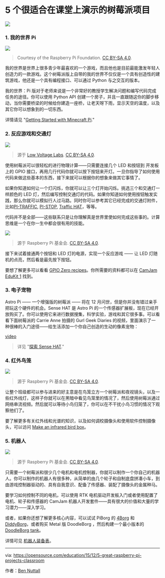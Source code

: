 5 个很适合在课堂上演示的树莓派项目
=====================================================

![](https://opensource.com/sites/default/files/styles/image-full-size/public/images/life/osdc-open-source-yearbook-lead3.png?itok=fSUS0fIt)

### 1. 我的世界 Pi

![](https://opensource.com/sites/default/files/lava.png)
>Courtesy of the Raspberry Pi Foundation. [CC BY-SA 4.0][1].

我的世界是世界上很多青少年最喜欢的一个游戏，而且他也是目前最能激发年轻人创造力的一款游戏。这个树莓派版上自带的我的世界不仅仅是一个具有创造性的建筑游戏，他还是一个具有编程接口、可以通过 Python 与之交互的版本。

我的世界：Pi 版对于老师来说是一个非常好的教授学生解决问题和编写代码完成任务的途径。你可以使用 Python API 创建一个房子，并且一直跟随这你的脚步移动，当你需要桥梁的时候给你建造一座桥，让老天呀下雨，显示天空的温度，以及其它你可以想象到的一切东西。

详情请见 "[Getting Started with Minecraft Pi][2]."

### 2. 反应游戏和交通灯

![](https://opensource.com/sites/default/files/pi_traffic_installed_yellow_led_on.jpg)
>源于 [Low Voltage Labs][3]. [CC BY-SA 4.0][1].

使用树莓派可以很轻松的进行物理计算——只需要连接几个 LED 和按钮到 开发板上的 GPIO 接口，再用几行代码你就可以按下按钮来开灯。一旦你指导了如何使用代码来做这些基本的东西，接下来就可以根据你的想象来做其它事情了。

如果你知道如何让一个灯闪烁，你就可以让三个灯开始闪烁。挑选三个和交通灯一样颜色的 LED 灯，然后编写控制交通灯的代码。如果你知道如何使用按钮触发实践，那么你就可以模拟行人过马路。同时你可以参考其它已经完成的交通灯附件，比如[PI-TRAFFIC][4], [PI-STOP][5], [Traffic HAT][6]，等等。

代码并不是全部——这些联系只是让你理解真是世界里使如何完成这些事的。计算思维是一个在你一生中都会很有用的技能。

![](https://opensource.com/sites/default/files/reaction-game.png)
>源于 Raspberry Pi 基金会. [CC BY-SA 4.0][1].


接下来试着接通两个按钮和 LED 灯的电源，实现一个反应游戏 —— 让 LED 灯随机的点亮，然后看是最先按下按钮。


要想了解更多可以看看 [GPIO Zero recipes][7]。你所需要的资料都可以在 [CamJam EduKit 1][8] 找到。

### 3. 电子宠物 

Astro Pi —— 一个增强版的树莓派 —— 将在 12 月问世，但是你并没有错过亲手把玩这个硬件的机会。Sense HAT 是 Astro Pi 的一个传感器扩展板，现在已经开放购买了。你可以使用它来进行数据搜集，科学实验，游戏和其它很多事。可以看看下面树莓派的 Carrie Anne 拍摄的 Gurl Geek Diaries 的视频，里面演示了一种很棒的入门途径——给生活添加一个你自己创造的生动的像素宠物：

[video](https://youtu.be/gfRDFvEVz-w)

>详见 "[探索 Sense HAT][9]."

### 4. 红外鸟笼

![](https://opensource.com/sites/default/files/ir-bird-box.png)
>源于 Raspberry Pi 基金会. [CC BY-SA 4.0][1].

让整个班级都可以参与进来的好主意是在鸟笼立方一个树莓派和夜视镜头，以及一些红外线灯，这样子你就可以在黑暗中看见鸟笼里的情况了，然后使用树莓派通过网络串流视频。然后就可以等待小鸟归笼了，你可以在不干扰小鸟习惯的情况下观察他们了。

要了解更多有关红外线和光谱的知识，以及如何调校摄像头和使用软件控制摄像头，可以访问 [Make an infrared bird box][10]。



### 5. 机器人

![](https://opensource.com/sites/default/files/edukit3_1500-alex-eames-sm.jpg)
>源于 Raspberry Pi 基金会. [CC BY-SA 4.0][1].

只需要一个树莓派和很少几个电机和电机控制器，你就可以制作一个你自己的机器人。你可以制作的机器人有很多种，从简单的由几个轮子和自制底盘拼凑小车，到由游戏控制器驱动的、具有自我意识、配备了传感器、装配了摄像头的金属种马。

要学习如何控制不同的电机，可以使用 RTK 电机驱动开发板入门或者使用配置了电机、轮子和传感器的 CamJam 机器人开发套件——具有很大的价值和大量的学习潜力——深入学习。

或者，如果你还想了解更多核心内容，可以试试 PiBorg 的 [4Borg][11] 和 [DiddyBorg][12]，或者购买 Metal 版 DoodleBorg ，然后构建一个最小版本的 [DoodleBorg tank][13]。

详情可见 [机器人装备表][14]。


------------------------------------------------------------------------------

via: https://opensource.com/education/15/12/5-great-raspberry-pi-projects-classroom

作者：[Ben Nuttall][a]

[a]: https://opensource.com/users/bennuttall
[1]: https://creativecommons.org/licenses/by-sa/4.0/
[2]: https://opensource.com/life/15/5/getting-started-minecraft-pi
[3]: http://lowvoltagelabs.com/
[4]: http://lowvoltagelabs.com/products/pi-traffic/
[5]: http://4tronix.co.uk/store/index.php?rt=product/product&product_id=390
[6]: https://ryanteck.uk/hats/1-traffichat-0635648607122.html
[7]: http://pythonhosted.org/gpiozero/recipes/
[8]: http://camjam.me/?page_id=236
[9]: https://opensource.com/life/15/10/exploring-raspberry-pi-sense-hat
[10]: https://www.raspberrypi.org/learning/infrared-bird-box/
[11]: https://www.piborg.org/4borg
[12]: https://www.piborg.org/diddyborg
[13]: https://www.piborg.org/doodleborg
[14]: http://camjam.me/?page_id=1035#worksheets
